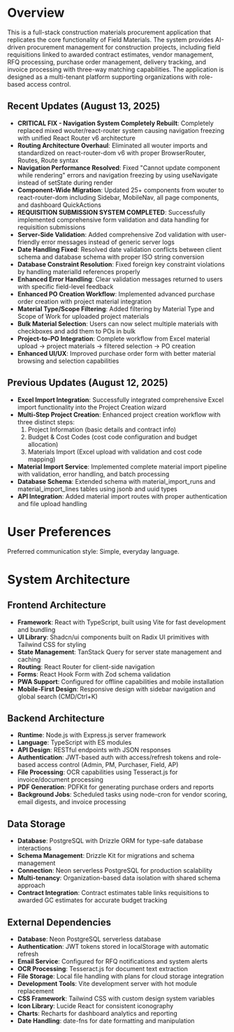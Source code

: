 # Overview

This is a full-stack construction materials procurement application that replicates the core functionality of Field Materials. The system provides AI-driven procurement management for construction projects, including field requisitions linked to awarded contract estimates, vendor management, RFQ processing, purchase order management, delivery tracking, and invoice processing with three-way matching capabilities. The application is designed as a multi-tenant platform supporting organizations with role-based access control.

## Recent Updates (August 13, 2025)
- **CRITICAL FIX - Navigation System Completely Rebuilt**: Completely replaced mixed wouter/react-router system causing navigation freezing with unified React Router v6 architecture
- **Routing Architecture Overhaul**: Eliminated all wouter imports and standardized on react-router-dom v6 with proper BrowserRouter, Routes, Route syntax
- **Navigation Performance Resolved**: Fixed "Cannot update component while rendering" errors and navigation freezing by using useNavigate instead of setState during render
- **Component-Wide Migration**: Updated 25+ components from wouter to react-router-dom including Sidebar, MobileNav, all page components, and dashboard QuickActions
- **REQUISITION SUBMISSION SYSTEM COMPLETED**: Successfully implemented comprehensive form validation and data handling for requisition submissions
- **Server-Side Validation**: Added comprehensive Zod validation with user-friendly error messages instead of generic server logs
- **Date Handling Fixed**: Resolved date validation conflicts between client schema and database schema with proper ISO string conversion
- **Database Constraint Resolution**: Fixed foreign key constraint violations by handling materialId references properly
- **Enhanced Error Handling**: Clear validation messages returned to users with specific field-level feedback
- **Enhanced PO Creation Workflow**: Implemented advanced purchase order creation with project material integration
- **Material Type/Scope Filtering**: Added filtering by Material Type and Scope of Work for uploaded project materials
- **Bulk Material Selection**: Users can now select multiple materials with checkboxes and add them to POs in bulk
- **Project-to-PO Integration**: Complete workflow from Excel material upload → project materials → filtered selection → PO creation
- **Enhanced UI/UX**: Improved purchase order form with better material browsing and selection capabilities

## Previous Updates (August 12, 2025)
- **Excel Import Integration**: Successfully integrated comprehensive Excel import functionality into the Project Creation wizard
- **Multi-Step Project Creation**: Enhanced project creation workflow with three distinct steps:
  1. Project Information (basic details and contract info)
  2. Budget & Cost Codes (cost code configuration and budget allocation)
  3. Materials Import (Excel upload with validation and cost code mapping)
- **Material Import Service**: Implemented complete material import pipeline with validation, error handling, and batch processing
- **Database Schema**: Extended schema with material_import_runs and material_import_lines tables using jsonb and uuid types
- **API Integration**: Added material import routes with proper authentication and file upload handling

# User Preferences

Preferred communication style: Simple, everyday language.

# System Architecture

## Frontend Architecture
- **Framework**: React with TypeScript, built using Vite for fast development and bundling
- **UI Library**: Shadcn/ui components built on Radix UI primitives with Tailwind CSS for styling
- **State Management**: TanStack Query for server state management and caching
- **Routing**: React Router for client-side navigation
- **Forms**: React Hook Form with Zod schema validation
- **PWA Support**: Configured for offline capabilities and mobile installation
- **Mobile-First Design**: Responsive design with sidebar navigation and global search (CMD/Ctrl+K)

## Backend Architecture
- **Runtime**: Node.js with Express.js server framework
- **Language**: TypeScript with ES modules
- **API Design**: RESTful endpoints with JSON responses
- **Authentication**: JWT-based auth with access/refresh tokens and role-based access control (Admin, PM, Purchaser, Field, AP)
- **File Processing**: OCR capabilities using Tesseract.js for invoice/document processing
- **PDF Generation**: PDFKit for generating purchase orders and reports
- **Background Jobs**: Scheduled tasks using node-cron for vendor scoring, email digests, and invoice processing

## Data Storage
- **Database**: PostgreSQL with Drizzle ORM for type-safe database interactions
- **Schema Management**: Drizzle Kit for migrations and schema management
- **Connection**: Neon serverless PostgreSQL for production scalability
- **Multi-tenancy**: Organization-based data isolation with shared schema approach
- **Contract Integration**: Contract estimates table links requisitions to awarded GC estimates for accurate budget tracking

## External Dependencies
- **Database**: Neon PostgreSQL serverless database
- **Authentication**: JWT tokens stored in localStorage with automatic refresh
- **Email Service**: Configured for RFQ notifications and system alerts
- **OCR Processing**: Tesseract.js for document text extraction
- **File Storage**: Local file handling with plans for cloud storage integration
- **Development Tools**: Vite development server with hot module replacement
- **CSS Framework**: Tailwind CSS with custom design system variables
- **Icon Library**: Lucide React for consistent iconography
- **Charts**: Recharts for dashboard analytics and reporting
- **Date Handling**: date-fns for date formatting and manipulation